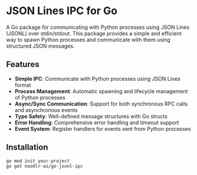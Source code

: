 # JSON Lines IPC for Go

A Go package for communicating with Python processes using JSON Lines (JSONL) over stdin/stdout. This package provides a simple and efficient way to spawn Python processes and communicate with them using structured JSON messages.

## Features

- **Simple IPC**: Communicate with Python processes using JSON Lines format
- **Process Management**: Automatic spawning and lifecycle management of Python processes
- **Async/Sync Communication**: Support for both synchronous RPC calls and asynchronous events
- **Type Safety**: Well-defined message structures with Go structs
- **Error Handling**: Comprehensive error handling and timeout support
- **Event System**: Register handlers for events sent from Python processes

## Installation

```bash
go mod init your-project
go get noodlr-ai/go-jsonl-ipc
```